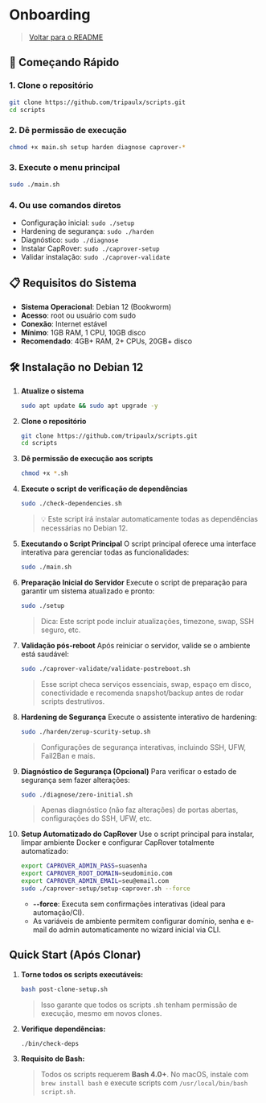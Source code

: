 # Onboarding

> [Voltar para o README](../README.md)

## 🚀 Começando Rápido

### 1. Clone o repositório
```bash
git clone https://github.com/tripaulx/scripts.git
cd scripts
```

### 2. Dê permissão de execução
```bash
chmod +x main.sh setup harden diagnose caprover-*
```

### 3. Execute o menu principal
```bash
sudo ./main.sh
```

### 4. Ou use comandos diretos
- Configuração inicial: `sudo ./setup`
- Hardening de segurança: `sudo ./harden`
- Diagnóstico: `sudo ./diagnose`
- Instalar CapRover: `sudo ./caprover-setup`
- Validar instalação: `sudo ./caprover-validate`

## 📋 Requisitos do Sistema

- **Sistema Operacional**: Debian 12 (Bookworm)
- **Acesso**: root ou usuário com sudo
- **Conexão**: Internet estável
- **Mínimo**: 1GB RAM, 1 CPU, 10GB disco
- **Recomendado**: 4GB+ RAM, 2+ CPUs, 20GB+ disco

## 🛠 Instalação no Debian 12

1. **Atualize o sistema**
   ```bash
   sudo apt update && sudo apt upgrade -y
   ```

2. **Clone o repositório**
   ```bash
   git clone https://github.com/tripaulx/scripts.git
   cd scripts
   ```

3. **Dê permissão de execução aos scripts**
   ```bash
   chmod +x *.sh
   ```

4. **Execute o script de verificação de dependências**
   ```bash
   sudo ./check-dependencies.sh
   ```
   > 💡 Este script irá instalar automaticamente todas as dependências necessárias no Debian 12.

5. **Executando o Script Principal**
   O script principal oferece uma interface interativa para gerenciar todas as funcionalidades:
   ```bash
   sudo ./main.sh
   ```

6. **Preparação Inicial do Servidor**
   Execute o script de preparação para garantir um sistema atualizado e pronto:
   ```bash
   sudo ./setup
   ```
   > Dica: Este script pode incluir atualizações, timezone, swap, SSH seguro, etc.

7. **Validação pós-reboot**
   Após reiniciar o servidor, valide se o ambiente está saudável:
   ```bash
   sudo ./caprover-validate/validate-postreboot.sh
   ```
   > Esse script checa serviços essenciais, swap, espaço em disco, conectividade e recomenda snapshot/backup antes de rodar scripts destrutivos.

8. **Hardening de Segurança**
   Execute o assistente interativo de hardening:
   ```bash
   sudo ./harden/zerup-scurity-setup.sh
   ```
   > Configurações de segurança interativas, incluindo SSH, UFW, Fail2Ban e mais.

9. **Diagnóstico de Segurança (Opcional)**
   Para verificar o estado de segurança sem fazer alterações:
   ```bash
   sudo ./diagnose/zero-initial.sh
   ```
   > Apenas diagnóstico (não faz alterações) de portas abertas, configurações do SSH, UFW, etc.

10. **Setup Automatizado do CapRover**
    Use o script principal para instalar, limpar ambiente Docker e configurar CapRover totalmente automatizado:
    ```bash
    export CAPROVER_ADMIN_PASS=suasenha
    export CAPROVER_ROOT_DOMAIN=seudominio.com
    export CAPROVER_ADMIN_EMAIL=seu@email.com
    sudo ./caprover-setup/setup-caprover.sh --force
    ```
    - **--force**: Executa sem confirmações interativas (ideal para automação/CI).
    - As variáveis de ambiente permitem configurar domínio, senha e e-mail do admin automaticamente no wizard inicial via CLI.

## Quick Start (Após Clonar)

1. **Torne todos os scripts executáveis:**
   ```bash
   bash post-clone-setup.sh
   ```
   > Isso garante que todos os scripts .sh tenham permissão de execução, mesmo em novos clones.

2. **Verifique dependências:**
   ```bash
   ./bin/check-deps
   ```

3. **Requisito de Bash:**
   > Todos os scripts requerem **Bash 4.0+**. No macOS, instale com `brew install bash` e execute scripts com `/usr/local/bin/bash script.sh`.
